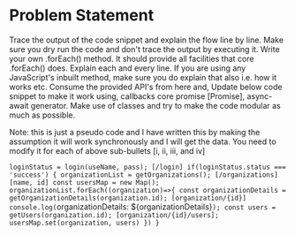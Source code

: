 # Problem Statement

Trace the output of the code snippet and explain the flow line by line. Make sure you dry run the code and don't trace the output by executing it.
Write your own .forEach() method. It should provide all facilities that core .forEach() does. Explain each and every line. If you are using any JavaScript's inbuilt method, make sure you do explain that also i.e. how it works etc.
Consume the provided API's from here and,
Update below code snippet to make it work using,
callbacks
core promise [Promise], 
async-await
generator.
Make use of classes and try to make the code modular as much as possible.


Note: this is just a pseudo code and I have written this by making the assumption it will work synchronously and I will get the data. You need to modify it for each of above sub-bullets [i, ii, iii, and iv]

`loginStatus = login(useName, pass); [/login]
if(loginStatus.status === 'success') {
    organizationList = getOrganizations(); [/organizations] [name, id]
    const usersMap = new Map();
    organizationList.forEach((organization)=>{
        const organizationDetails = getOrganizationDetails(organization.id); [organization/{id}]
        console.log(`organizationDetails: ${organizationDetails}`);
        const users = getUsers(organization.id); [organization/{id}/users];
        usersMap.set(organization, users)
    })
}`

